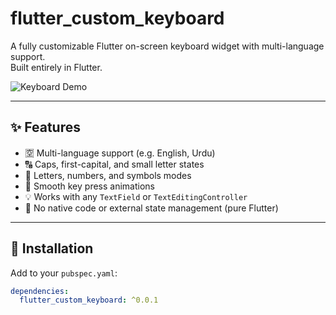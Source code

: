 # flutter_custom_keyboard

A fully customizable Flutter on-screen keyboard widget with multi-language support.  
Built entirely in Flutter.

![Keyboard Demo](https://raw.githubusercontent.com/<your_username>/flutter_custom_keyboard/main/example/screenshots/demo.gif)

---

## ✨ Features

- 🈳 Multi-language support (e.g. English, Urdu)
- 🔠 Caps, first-capital, and small letter states
- 🔢 Letters, numbers, and symbols modes
- 🎨 Smooth key press animations
- 💡 Works with any `TextField` or `TextEditingController`
- 🚫 No native code or external state management (pure Flutter)

---

## 🚀 Installation

Add to your `pubspec.yaml`:

```yaml
dependencies:
  flutter_custom_keyboard: ^0.0.1
